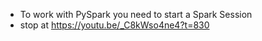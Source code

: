 - To work with PySpark you need to start a Spark Session
- stop at https://youtu.be/_C8kWso4ne4?t=830
